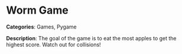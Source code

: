 # Worm Game

**Categories**: Games, Pygame

**Description**:
The goal of the game is to eat the most apples to get the highest score. Watch out for collisions!
